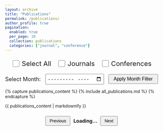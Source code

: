 ```yaml
---
layout: archive
title: "Publications"
permalink: /publications/
author_profile: true
pagination: 
  enabled: true
  per_page: 10
  collection: publications
  categories: ["journal", "conference"]
---
```

<div class="filter-container" style="display: flex; justify-content: center; align-items: center; gap: 20px; margin-top: 22px;">
  <label style="display: flex; align-items: center; gap: 5px; font-size: 22px;">
    <input type="checkbox" id="selectAll" style="width: 22px; height: 22px;"> Select All
  </label>
  <label style="display: flex; align-items: center; gap: 5px; font-size: 22px;">
    <input type="checkbox" id="journal" data-category="journal" style="width: 22px; height: 22px;"> Journals
  </label>
  <label style="display: flex; align-items: center; gap: 5px; font-size: 22px;">
    <input type="checkbox" id="conference" data-category="conference" style="width: 22px; height: 22px;"> Conferences
  </label>
</div>

<!-- 📅 MONTH FILTER -->
<div class="month-filter" style="display: flex; justify-content: center; align-items: center; gap: 15px; margin-top: 20px; flex-wrap: wrap;">
  <label for="filter-month" style="font-size: 18px;">Select Month:</label>
  <input type="month" id="filter-month" style="padding: 5px; font-size: 16px;" />
  <button id="applyMonthFilter" style="padding: 5px 15px; font-size: 16px;">Apply Month Filter</button>
</div>

{% capture publications_content %}
{% include all_publications.md %}
{% endcapture %}

{{ publications_content | markdownify }}

<!-- 📄 PAGINATION -->
<div style="display: flex; justify-content: center; align-items: center; gap: 10px; margin-top: 25px;">
  <button id="prevPage" style="padding: 6px 12px; font-size: 14px;">Previous</button>
  <span id="page-info" style="font-size: 16px; font-weight: bold;">Loading...</span>
  <button id="nextPage" style="padding: 6px 12px; font-size: 14px;">Next</button>
</div>





